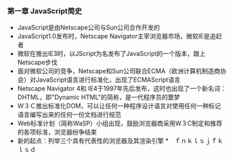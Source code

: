 ### 第一章 JavaScript简史
* JavaScript是由Netscape公司与Sun公司合作开发的
* JavaScript1.0发布时，Netscape Navigator主宰浏览器市场，微软IE是追赶者
* 微软在推出IE3时，以JScript为名发布了JavaScript的一个版本，跟上Netscape步伐
* 面对微软公司的竞争，Netscape和Sun公司联合ECMA（欧洲计算机制造商协会）对JavaScript语言进行标准化，出现了ECMAScript语言
* Netscape Navigator 4和 IE4于1997年先后发布，这时也出现了一个新名词：DHTML，即"Dynamic HTML"的简称，是一代程序员的噩梦
* Ｗ３Ｃ推出标准化DOM，可以让任何一种程序设计语言对使用任何一种标记语言编写出来的任何一份文档进行规范
* Web标准计划（简称WaSP）小组出现，鼓励浏览器商采用W３C制定和推荐的各项标准，浏览器纷争结束
* 新的起点：列举三个具有代表性的浏览器及其渲染引擎
    *　ｆｎｋｌｓｊｆｋｌｓｄ　 
